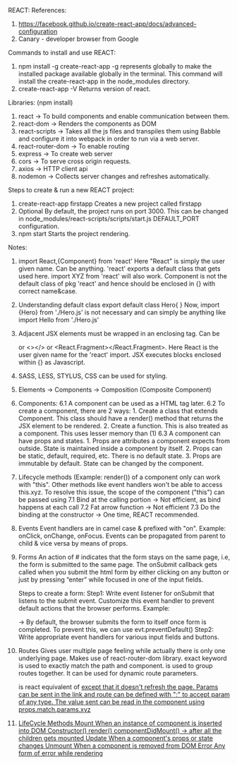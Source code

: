 REACT:
References:
1. https://facebook.github.io/create-react-app/docs/advanced-configuration
2. Canary - developer browser from Google

Commands to install and use REACT:
1.  npm install -g create-react-app
	-g represents globally to make the installed package available globally in the terminal.
	This command will install the create-react-app in the node_modules directory.
2. create-react-app -V
	Returns version of react.

Libraries: (npm install)	
1. react -> To build components and enable communication between them.
2. react-dom -> Renders the components as DOM
3. react-scripts -> Takes all the js files and transpiles them using Babble and configure it into webpack in order to run via a web server.
4. react-router-dom -> To enable routing
5. express -> To create web server
6. cors -> To serve cross origin requests.
7. axios -> HTTP client api
8. nodemon -> Collects server changes and refreshes automatically.
	
Steps to create & run a new REACT project:
1. create-react-app firstapp
   Creates a new project called firstapp
2. Optional 
   By default, the project runs on port 3000. This can be changed in node_modules/react-scripts/scripts/start.js DEFAULT_PORT configuration.
3. npm start
   Starts the project rendering.
   
Notes:
1. import React,{Component} from 'react'
   Here "React" is simply the user given name. Can be anything. 'react' exports a default class that gets used here.
   import XYZ from 'react' will also work. 
   Component is not the default class of pkg 'react' and hence should be enclosed in {} with correct name&case.
   
2. Understanding default class 
	export default class Hero{
	}
	Now, import {Hero} from './Hero.js' is not necessary and can simply be anything like import Hello from './Hero.js'
	
3. Adjacent JSX elements must be wrapped in an enclosing tag. 
   Can be <div></div> or <></> or <React.Fragment></React.Fragment>. Here React is the user given name for the 'react' import.
   JSX executes blocks enclosed within {} as Javascript.

4. SASS, LESS, STYLUS, CSS can be used for styling.	

5. Elements -> Components -> Composition (Composite Component)

6. Components:
    6.1 A component can be used as a HTML tag later.
	6.2 To create a component, there are 2 ways:
		1. Create a class that extends Component. This class should have a render() method that returns the JSX element to be rendered.
		2. Create a function. This is also treated as a component. This uses lesser memory than (1)
    6.3 A component can have props and states.
        1. Props are attributes a component expects from outside. State is maintained inside a component by itself.
        2. Props can be static, default, required, etc. There is no default state.
        3. Props are immutable by default. State can be changed by the component.

7. Lifecycle methods (Example: render()) of a component only can work with "this". Other methods like event handlers won't be able to access this.xyz.
To resolve this issue, the scope of the component ("this") can be passed using
    7.1 Bind at the calling portion -> Not efficient, as bind happens at each call
    7.2 Fat arrow function -> Not efficient
    7.3 Do the binding at the constructor -> One time, REACT recommended.

8. Events
    Event handlers are in camel case & prefixed with "on". Example: onClick, onChange, onFocus.
    Events can be propagated from parent to child & vice versa by means of props.
    
9. Forms
    An action of # indicates that the form stays on the same page, i.e, the form is submitted to the same page.
    The onSubmit callback gets called when you submit the html form by either clicking on any button or just by pressing “enter” while focused in one of the input fields.

    Steps to create a form:
    Step1: Write event listener for onSubmit that listens to the submit event.
           Customize this event handler to prevent default actions that the browser performs.
           Example: <form action="#"> -> By default, the browser submits the form to itself once form is completed. To prevent this, we can use evt.preventDefault()
    Step2: Write appropriate event handlers for various input fields and buttons.

10. Routes
    Gives user multiple page feeling while actually there is only one underlying page.
    Makes use of react-router-dom library.
    exact keyword is used to exactly match the path and component.
    <Switch> is used to group routes together. It can be used for dynamic route parameters.
    <Link to> is react equivalent of <a href> except that it doesn't refresh the page.
    Params can be sent in the link and route can be defined with ":" to accept param of any type. The value sent can be read in the component using props.match.params.xyz

11. LifeCycle Methods
    Mount
        When an instance of component is inserted into DOM
        Constructor()
        render()
        componentDidMount() -> after all the children gets mounted
    Update
        When a component's props or state changes
    Unmount
        When a component is removed from DOM
    Error
        Any form of error while rendering